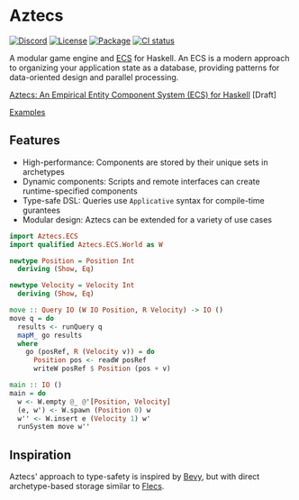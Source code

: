 # Aztecs

[![Discord](https://img.shields.io/discord/1306713440873877576.svg?label=&logo=discord&logoColor=ffffff&color=7389D8&labelColor=6A7EC2)](https://discord.gg/Hb7B3Qq4Xd)
[![License](https://img.shields.io/badge/license-BSD3-blue.svg)](https://github.com/aztecs-hs/aztecs/blob/main/LICENSE)
[![Package](https://img.shields.io/hackage/v/aztecs.svg)](https://hackage.haskell.org/package/aztecs)
[![CI status](https://github.com/aztecs-hs/aztecs/actions/workflows/ci.yml/badge.svg)](https://github.com/aztecs-hs/aztecs/actions)

A modular game engine and [ECS](https://en.wikipedia.org/wiki/Entity_component_system) for Haskell.
An ECS is a modern approach to organizing your application state as a database,
providing patterns for data-oriented design and parallel processing.

[Aztecs: An Empirical Entity Component System (ECS) for Haskell](https://github.com/aztecs-hs/paper) [Draft]

[Examples](https://github.com/aztecs-hs/examples)

## Features

- High-performance: Components are stored by their unique sets in archetypes
- Dynamic components: Scripts and remote interfaces can create runtime-specified components
- Type-safe DSL: Queries use `Applicative` syntax for compile-time gurantees
- Modular design: Aztecs can be extended for a variety of use cases

```hs
import Aztecs.ECS
import qualified Aztecs.ECS.World as W

newtype Position = Position Int
  deriving (Show, Eq)

newtype Velocity = Velocity Int
  deriving (Show, Eq)

move :: Query IO (W IO Position, R Velocity) -> IO ()
move q = do
  results <- runQuery q
  mapM_ go results
  where
    go (posRef, R (Velocity v)) = do
      Position pos <- readW posRef
      writeW posRef $ Position (pos + v)

main :: IO ()
main = do
  w <- W.empty @_ @'[Position, Velocity]
  (e, w') <- W.spawn (Position 0) w
  w'' <- W.insert e (Velocity 1) w'
  runSystem move w''
```

## Inspiration

Aztecs' approach to type-safety is inspired by [Bevy](https://github.com/bevyengine/bevy/),
but with direct archetype-based storage similar to [Flecs](https://github.com/SanderMertens/flecs).
